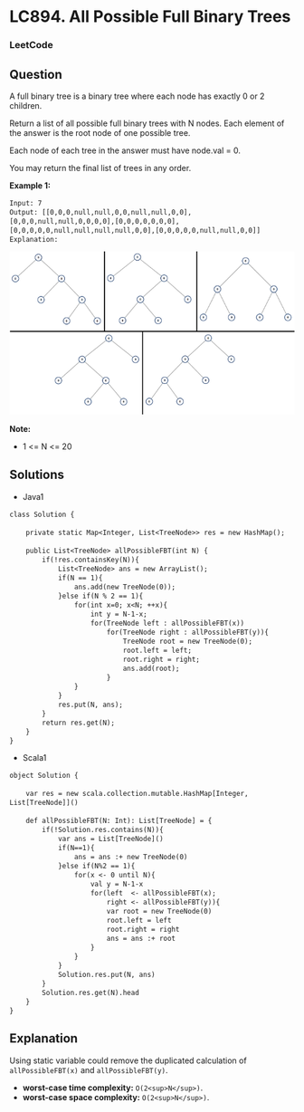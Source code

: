 # LC894. All Possible Full Binary Trees

### LeetCode

## Question

A full binary tree is a binary tree where each node has exactly 0 or 2 children.

Return a list of all possible full binary trees with N nodes.  Each element of the answer is the root node of one possible tree.

Each node of each tree in the answer must have node.val = 0.

You may return the final list of trees in any order.

**Example 1:**
```
Input: 7
Output: [[0,0,0,null,null,0,0,null,null,0,0],[0,0,0,null,null,0,0,0,0],[0,0,0,0,0,0,0],[0,0,0,0,0,null,null,null,null,0,0],[0,0,0,0,0,null,null,0,0]]
Explanation:
```
 
![LC894. All Possible Full Binary Trees](Images/LC894AllPossibleFullBinaryTrees.png)

**Note:**

* 1 <= N <= 20

## Solutions

* Java1
```
class Solution {

    private static Map<Integer, List<TreeNode>> res = new HashMap();
    
    public List<TreeNode> allPossibleFBT(int N) {
        if(!res.containsKey(N)){
            List<TreeNode> ans = new ArrayList();
            if(N == 1){
                ans.add(new TreeNode(0));
            }else if(N % 2 == 1){
                for(int x=0; x<N; ++x){
                    int y = N-1-x;
                    for(TreeNode left : allPossibleFBT(x))
                        for(TreeNode right : allPossibleFBT(y)){
                            TreeNode root = new TreeNode(0);
                            root.left = left;
                            root.right = right;
                            ans.add(root);
                        }
                }
            }
            res.put(N, ans);
        }
        return res.get(N);
    }
}
```

* Scala1
```
object Solution {
    
    var res = new scala.collection.mutable.HashMap[Integer, List[TreeNode]]() 
    
    def allPossibleFBT(N: Int): List[TreeNode] = {
        if(!Solution.res.contains(N)){
            var ans = List[TreeNode]()
            if(N==1){
                ans = ans :+ new TreeNode(0)
            }else if(N%2 == 1){
                for(x <- 0 until N){
                    val y = N-1-x
                    for(left  <- allPossibleFBT(x);
                        right <- allPossibleFBT(y)){
                        var root = new TreeNode(0)
                        root.left = left
                        root.right = right
                        ans = ans :+ root
                    }
                }
            }
            Solution.res.put(N, ans)
        }
        Solution.res.get(N).head
    }
}
```

## Explanation

Using static variable could remove the duplicated calculation of `allPossibleFBT(x)` and `allPossibleFBT(y)`.

* **worst-case time complexity:** `O(2<sup>N</sup>)`.
* **worst-case space complexity:** `O(2<sup>N</sup>)`.
